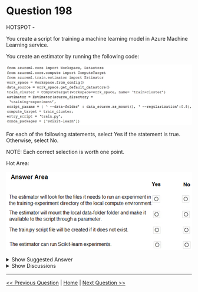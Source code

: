 # Question 198

HOTSPOT -

You create a script for training a machine learning model in Azure Machine Learning service.

You create an estimator by running the following code:

![Question Image](images/q198_q_0017000001.png)

For each of the following statements, select Yes if the statement is true. Otherwise, select No.

NOTE: Each correct selection is worth one point.

Hot Area:

![Question Image](images/q198_q_0017100001.png)

<details>
  <summary>Show Suggested Answer</summary>

  <img src="images/q198_ans_0_0017100002.png" alt="Answer Image"><br>
<p>Box 1: Yes -</p>
<p>Parameter source_directory is a local directory containing experiment configuration and code files needed for a training job.</p>
<p>Box 2: Yes -</p>
<p>script_params is a dictionary of command-line arguments to pass to the training script specified in entry_script.</p>
<p>Box 3: No -</p>
<p>Box 4: Yes -</p>
<p>The conda_packages parameter is a list of strings representing conda packages to be added to the Python environment for the experiment.</p>

</details>

<details>
  <summary>Show Discussions</summary>

<blockquote><p><strong>timosi</strong> <code>(Thu 31 Mar 2022 11:06)</code> - <em>Upvotes: 13</em></p><p>correct</p></blockquote>
<blockquote><p><strong>chaudha4</strong> <code>(Wed 04 May 2022 18:22)</code> - <em>Upvotes: 10</em></p><p>estimator is deprecated. Can anyone confirm if they have seen a question on estimator lately ?</p></blockquote>
<blockquote><p><strong>phdykd</strong> <code>(Tue 16 Jul 2024 17:10)</code> - <em>Upvotes: 1</em></p><p>yes, no, no, yes</p></blockquote>
<blockquote><p><strong>giusecozza</strong> <code>(Thu 07 Sep 2023 08:02)</code> - <em>Upvotes: 2</em></p><p>data_source is a Datastore object. I can&#x27;t see any reference to as_mount() method inside the doc. There&#x27;s something wrong here...

https://docs.microsoft.com/en-us/python/api/azureml-core/azureml.core.datastore.datastore?view=azure-ml-py</p></blockquote>
<blockquote><p><strong>ning</strong> <code>(Fri 19 May 2023 15:14)</code> - <em>Upvotes: 5</em></p><p>My vote Yes, No, No, Yes</p></blockquote>
<blockquote><p><strong>Edriv</strong> <code>(Sat 16 Dec 2023 11:55)</code> - <em>Upvotes: 2</em></p><p>Correct</p></blockquote>
<blockquote><p><strong>ning</strong> <code>(Fri 19 May 2023 15:41)</code> - <em>Upvotes: 1</em></p><p>Not mount the local data-folder, but mount the data-storage as local data folder on the machine running the script</p></blockquote>
<blockquote><p><strong>Shiv948</strong> <code>(Thu 12 Jan 2023 18:17)</code> - <em>Upvotes: 4</em></p><p>I think the answer should be : NO,NO,NO,YES</p></blockquote>
<blockquote><p><strong>greengarden</strong> <code>(Thu 15 Dec 2022 01:20)</code> - <em>Upvotes: 1</em></p><p>estimator is deprecated.
https://docs.microsoft.com/zh-tw/python/api/azureml-train-core/azureml.train.estimator.estimator?view=azure-ml-py</p></blockquote>
<blockquote><p><strong>kisskeo</strong> <code>(Wed 05 Oct 2022 20:24)</code> - <em>Upvotes: 4</em></p><p>On Exam 01 Oct 2021</p></blockquote>
<blockquote><p><strong>snsnsnsn</strong> <code>(Sat 03 Sep 2022 07:30)</code> - <em>Upvotes: 2</em></p><p>not exactly but similar question on 2/9/21</p></blockquote>
<blockquote><p><strong>AkashV</strong> <code>(Fri 05 Aug 2022 20:15)</code> - <em>Upvotes: 2</em></p><p>Estimator will only run Scikit-learn experiments if the dependencies are added in the conda env, right ?
Shouldn&#x27;t it be No for the last option ?</p></blockquote>
<blockquote><p><strong>spaceykacey</strong> <code>(Thu 10 Nov 2022 06:17)</code> - <em>Upvotes: 1</em></p><p>look at the code carefully, they are added</p></blockquote>
<blockquote><p><strong>chaudha4</strong> <code>(Wed 04 May 2022 18:21)</code> - <em>Upvotes: 5</em></p><p>estimator is deprecated. Can anyone confirm if they have seen a question on estimator lately ?</p></blockquote>
<blockquote><p><strong>dev2dev</strong> <code>(Thu 24 Mar 2022 15:15)</code> - <em>Upvotes: 5</em></p><p>box2 is no. you need to upload the files that can be made available to mount the folder.

https://docs.microsoft.com/en-us/azure/machine-learning/tutorial-1st-experiment-bring-data</p></blockquote>
<blockquote><p><strong>prashantjoge</strong> <code>(Mon 30 May 2022 22:38)</code> - <em>Upvotes: 3</em></p><p>no, you dont upload anything.</p></blockquote>
<blockquote><p><strong>prashantjoge</strong> <code>(Mon 30 May 2022 22:38)</code> - <em>Upvotes: 1</em></p><p>the source directory is for the training script</p></blockquote>

</details>

---

[<< Previous Question](question_197.md) | [Home](/index.md) | [Next Question >>](question_199.md)
